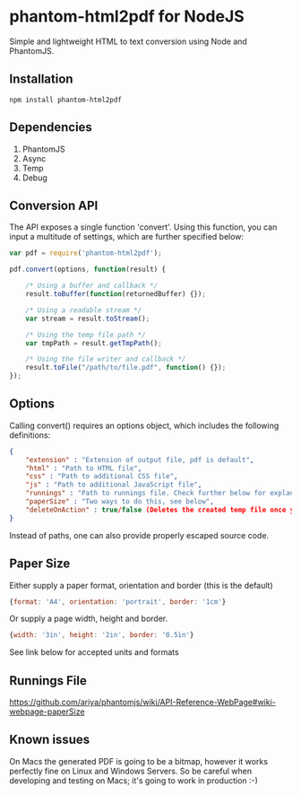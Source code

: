 # phantom-html2pdf for NodeJS

Simple and lightweight HTML to text conversion using Node and PhantomJS.

## Installation

````
npm install phantom-html2pdf
````

## Dependencies

1. PhantomJS
2. Async
3. Temp
4. Debug

## Conversion API

The API exposes a single function 'convert'. Using this function, you can input a multitude of settings, which are further specified below:

```` javascript
var pdf = require('phantom-html2pdf');

pdf.convert(options, function(result) {

	/* Using a buffer and callback */
	result.toBuffer(function(returnedBuffer) {});

	/* Using a readable stream */
	var stream = result.toStream();

	/* Using the temp file path */
	var tmpPath = result.getTmpPath();

	/* Using the file writer and callback */
	result.toFile("/path/to/file.pdf", function() {});
});
````

## Options

Calling convert() requires an options object, which includes the following definitions:

```` json
{
	"extension" : "Extension of output file, pdf is default",
	"html" : "Path to HTML file",
	"css" : "Path to additional CSS file",
	"js" : "Path to additional JavaScript file",
	"runnings" : "Path to runnings file. Check further below for explanation.",
	"paperSize" : "Two ways to do this, see below",
	"deleteOnAction" : true/false (Deletes the created temp file once you access it via toBuffer() or toFile())
}
````

Instead of paths, one can also provide properly escaped source code.

## Paper Size

Either supply a paper format, orientation and border (this is the default)
```` javascript
{format: 'A4', orientation: 'portrait', border: '1cm'}
````
Or supply a page width, height and border.
```` javascript
{width: '3in', height: '2in', border: '0.5in'}
````

See link below for accepted units and formats



## Runnings File

https://github.com/ariya/phantomjs/wiki/API-Reference-WebPage#wiki-webpage-paperSize

## Known issues

On Macs the generated PDF is going to be a bitmap, however it works perfectly fine on Linux and Windows Servers. 
So be careful when developing and testing on Macs; it's going to work in production :-) 
